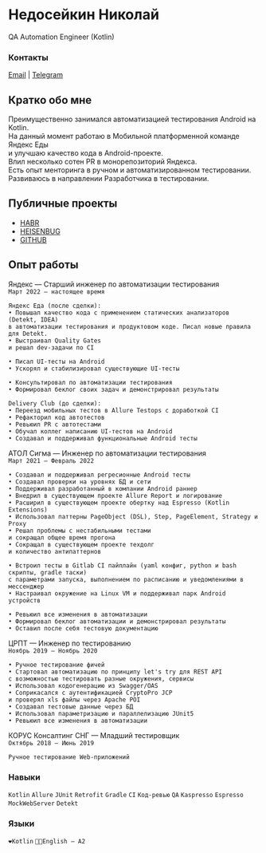 # Недосейкин Николай

QA Automation Engineer (Kotlin)

### Контакты

<div id="webaddress">
<a href = "mailto: primechord@ya.ru">Email</a>
| <a href="https://t.me/primechord">Telegram</a>
</div>

## Кратко обо мне

Преимущественно занимался автоматизацией тестирования Android на Kotlin.  
На данный момент работаю в Мобильной платформенной команде Яндекс Еды  
и улучшаю качество кода в Android-проекте.  
Влил несколько сотен PR в монорепозиторий Яндекса.  
Есть опыт менторинга в ручном и автоматизированном тестировании.  
Развиваюсь в направлении Разработчика в тестировании.  

## Публичные проекты

* [HABR](https://habr.com/ru/users/primechord/publications/articles/)
* [HEISENBUG](https://heisenbug.ru/persons/4cd73f6bdf90436fbfe3fa89e27bd864/)
* [GITHUB](https://github.com/primechord)

## Опыт работы

Яндекс — Старший инженер по автоматизации тестирования  
`Март 2022 — настоящее время`

    Яндекс Еда (после сделки):
    • Повышал качество кода с применением статических анализаторов (Detekt, IDEA)
    в автоматизации тестирования и продуктовом коде. Писал новые правила для Detekt.
    • Выстраивал Quality Gates
    и решал dev-задачи по CI

    • Писал UI-тесты на Android
    • Ускорял и стабилизировал существующие UI-тесты

    • Консультировал по автоматизации тестирования
    • Формировал беклог своих задач и демонстрировал результаты

    Delivery Club (до сделки):
    • Переезд мобильных тестов в Allure Testops с доработкой CI
    • Рефакторил код автотестов
    • Ревьюил PR с автотестами
    • Обучал коллег написанию UI-тестов на Android
    • Создавал и поддерживал функциональные Android тесты

АТОЛ Сигма — Инженер по автоматизации тестирования  
`Март 2021 — Февраль 2022`

    • Создавал и поддерживал регресионные Android тесты
    • Создавал проверки на уровнях БД и сети
    • Поддерживал разработанный в компании Android раннер
    • Внедрил в существующем проекте Allure Report и логирование
    • Расширил в существующем проекте обертку над Espresso (Kotlin Extensions)
    • Использовал паттерны PageObject (DSL), Step, PageElement, Strategy и Proxy
    • Решал проблемы с нестабильными тестами
    и сокращал общее время прогона
    • Сокращал в существующем проекте техдолг
    и количество антипаттернов

    • Встроил тесты в Gitlab CI пайплайн (yaml конфиг, python и bash скрипты, gradle таски)
    с параметрами запуска, выполнением по расписанию и уведомлениями в мессенджер
    • Настраивал окружение на Linux VM и поддерживал парк Android устройств

    • Ревьюил все изменения в автоматизации
    • Формировал беклог автоматизации и демонстрировал результаты
    • Оставил после себя тестовую документацию

ЦРПТ — Инженер по тестированию  
`Ноябрь 2019 — Ноябрь 2020`

    • Ручное тестирование фичей
    • Стартовал автоматизацию по принципу let's try для REST API 
    с возможностью тестировать разные окружения, сервисы
    • Использовал кодогенерацию из Swagger/OAS
    • Соприкасался с аутентификацией CryptoPro JCP
    и проверял xls файлы через Apache POI
    • Создавал тестовые данные через БД
    • Использовал параметризацию и параллелизацию JUnit5
    • Ревьюил все изменения в автоматизации

КОРУС Консалтинг СНГ — Младший тестировщик  
`Октябрь 2018 — Июнь 2019`

    Ручное тестирование Web-приложений

### Навыки
`Kotlin` `Allure` `JUnit` `Retrofit` `Gradle` `CI` `Код-ревью` `QA` `Kaspresso` `Espresso` `MockWebServer` `Detekt`

### Языки
`❤️Kotlin` `👷🏻English — A2`

